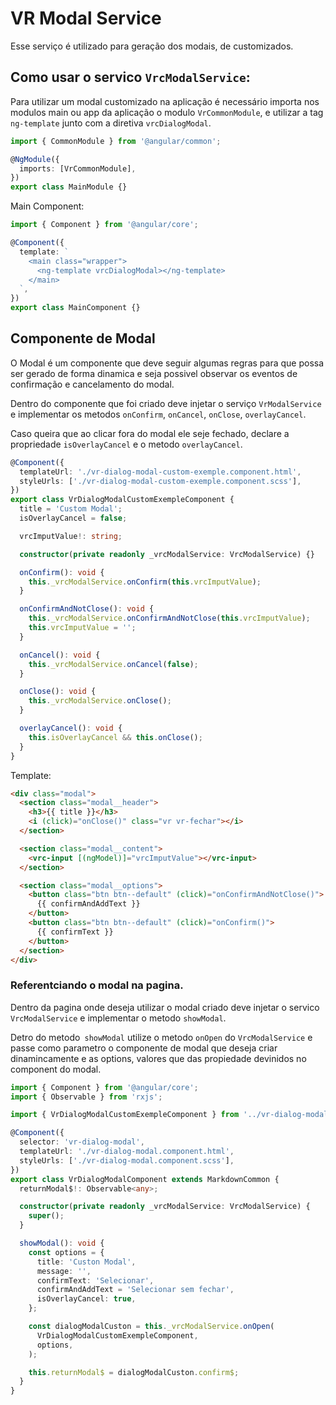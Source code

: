 # VR Modal Service

Esse serviço é utilizado para geração dos modais, de customizados.

## Como usar o servico `VrcModalService`:

Para utilizar um modal customizado na aplicação é necessário importa nos modulos main ou app da aplicação o modulo `VrCommonModule`, e utilizar a tag `ng-template` junto com a diretiva `vrcDialogModal`.

```typescript
import { CommonModule } from '@angular/common';

@NgModule({
  imports: [VrCommonModule],
})
export class MainModule {}
```

Main Component:

```typescript
import { Component } from '@angular/core';

@Component({
  template: `
    <main class="wrapper">
      <ng-template vrcDialogModal></ng-template>
    </main>
  `,
})
export class MainComponent {}
```

## Componente de Modal

O Modal é um componente que deve seguir algumas regras para que possa ser gerado de forma dinamica e seja possivel observar os eventos de confirmação e cancelamento do modal.

Dentro do componente que foi criado deve injetar o serviço `VrModalService` e implementar os metodos `onConfirm`, `onCancel`, `onClose`, `overlayCancel`.

Caso queira que ao clicar fora do modal ele seje fechado, declare a propriedade `isOverlayCancel` e o metodo `overlayCancel`.

```typescript
@Component({
  templateUrl: './vr-dialog-modal-custom-exemple.component.html',
  styleUrls: ['./vr-dialog-modal-custom-exemple.component.scss'],
})
export class VrDialogModalCustomExempleComponent {
  title = 'Custom Modal';
  isOverlayCancel = false;

  vrcImputValue!: string;

  constructor(private readonly _vrcModalService: VrcModalService) {}

  onConfirm(): void {
    this._vrcModalService.onConfirm(this.vrcImputValue);
  }

  onConfirmAndNotClose(): void {
    this._vrcModalService.onConfirmAndNotClose(this.vrcImputValue);
    this.vrcImputValue = '';
  }

  onCancel(): void {
    this._vrcModalService.onCancel(false);
  }

  onClose(): void {
    this._vrcModalService.onClose();
  }

  overlayCancel(): void {
    this.isOverlayCancel && this.onClose();
  }
}
```

Template:

```html
<div class="modal">
  <section class="modal__header">
    <h3>{{ title }}</h3>
    <i (click)="onClose()" class="vr vr-fechar"></i>
  </section>

  <section class="modal__content">
    <vrc-input [(ngModel)]="vrcImputValue"></vrc-input>
  </section>

  <section class="modal__options">
    <button class="btn btn--default" (click)="onConfirmAndNotClose()">
      {{ confirmAndAddText }}
    </button>
    <button class="btn btn--default" (click)="onConfirm()">
      {{ confirmText }}
    </button>
  </section>
</div>
```

### Referentciando o modal na pagina.

Dentro da pagina onde deseja utilizar o modal criado deve injetar o servico `VrcModalService` e implementar o metodo `showModal`.

Detro do metodo` showModal` utilize o metodo `onOpen` do `VrcModalService` e passe como parametro o componente de modal que deseja criar dinamincamente e as options, valores que das propiedade devinidos no component do modal.

```typescript
import { Component } from '@angular/core';
import { Observable } from 'rxjs';

import { VrDialogModalCustomExempleComponent } from '../vr-dialog-modal-custom/vr-dialog-modal-custom-exemple/vr-dialog-modal-custom-exemple.component';

@Component({
  selector: 'vr-dialog-modal',
  templateUrl: './vr-dialog-modal.component.html',
  styleUrls: ['./vr-dialog-modal.component.scss'],
})
export class VrDialogModalComponent extends MarkdownCommon {
  returnModal$!: Observable<any>;

  constructor(private readonly _vrcModalService: VrcModalService) {
    super();
  }

  showModal(): void {
    const options = {
      title: 'Custon Modal',
      message: '',
      confirmText: 'Selecionar',
      confirmAndAddText = 'Selecionar sem fechar',
      isOverlayCancel: true,
    };

    const dialogModalCuston = this._vrcModalService.onOpen(
      VrDialogModalCustomExempleComponent,
      options,
    );

    this.returnModal$ = dialogModalCuston.confirm$;
  }
}
```
